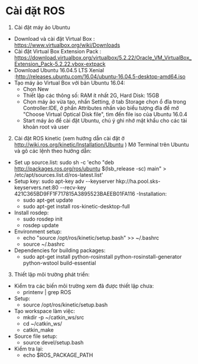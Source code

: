 # Cài đặt ROS
1. Cài đặt máy ảo Ubuntu
- Download và cài đặt Virtual Box : https://www.virtualbox.org/wiki/Downloads
- Cài đặt Virtual Box Extension Pack : https://download.virtualbox.org/virtualbox/5.2.22/Oracle_VM_VirtualBox_Extension_Pack-5.2.22.vbox-extpack
- Download Ubuntu 16.04.5 LTS Xenial :http://releases.ubuntu.com/16.04/ubuntu-16.04.5-desktop-amd64.iso
- Tạo máy ảo Virtual Box với bản Ubuntu 16.04:
	+ Chọn New
	+ Thiết lập các thông số: RAM ít nhất 2G, Hard Disk: 15GB
	+ Chọn máy ảo vừa tạo, nhấn Setting, ở tab Storage chọn ổ đĩa trong Controller:IDE, ở phần Attributes nhấn vào biểu tượng đĩa để mở "Choose Virtual Optical Disk file", tìm đến file iso của Ubuntu 16.0.4
	+ Start máy ảo để cài đặt Ubuntu, chú ý ghi nhớ mật khẩu cho các tài khoản root và user
2. Cài đặt ROS kinetic (xem hướng dẫn cài đặt ở http://wiki.ros.org/kinetic/Installation/Ubuntu )
Mở Terminal trên Ubuntu và gõ các lệnh theo hướng dẫn:
- Set up source.list:
sudo sh -c 'echo "deb http://packages.ros.org/ros/ubuntu $(lsb_release -sc) main" > /etc/apt/sources.list.d/ros-latest.list'
- Setup key:
sudo apt-key adv --keyserver hkp://ha.pool.sks-keyservers.net:80 --recv-key 421C365BD9FF1F717815A3895523BAEEB01FA116
-Installation:
	+ sudo apt-get update
	+ sudo apt-get install ros-kinetic-desktop-full
- Install rosdep:
	+ sudo rosdep init
	+ rosdep update
- Environment setup:
	+ echo "source /opt/ros/kinetic/setup.bash" >> ~/.bashrc
	+ source ~/.bashrc
- Dependencies for building packages:
	+ sudo apt-get install python-rosinstall python-rosinstall-generator python-wstool build-essential
3. Thiết lập môi trường phát triển:
- Kiểm tra các biến môi trường xem đã được thiết lập chưa:
	+ printenv | grep ROS
- Setup:
	+ source /opt/ros/kinetic/setup.bash
- Tạo workspace làm việc:
	+ mkdir -p ~/catkin_ws/src
	+ cd ~/catkin_ws/
	+ catkin_make
- Source file setup:
	+ source devel/setup.bash
- Kiểm tra lại:
 	+ echo $ROS_PACKAGE_PATH
